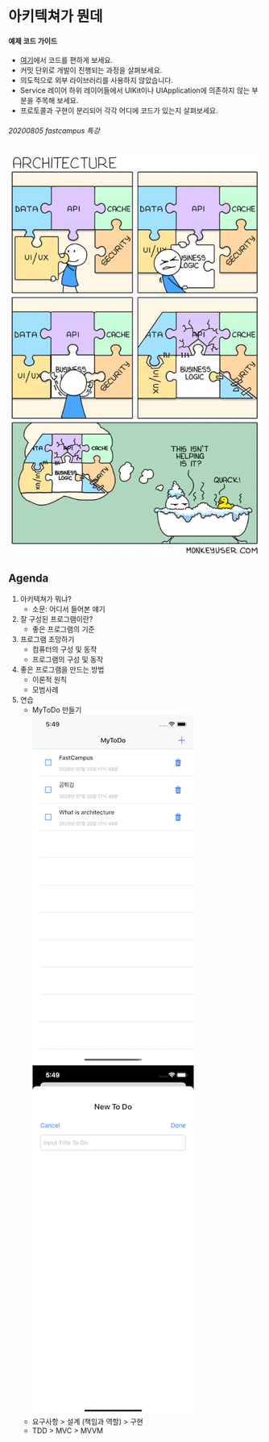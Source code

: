 # 아키텍쳐가 뭔데

#### 예제 코드 가이드

- [여기](https://github1s.com/iamchiwon/whatisarchitecture)에서 코드를 편하게 보세요.
- 커밋 단위로 개발이 진행되는 과정을 살펴보세요.
- 의도적으로 외부 라이브러리를 사용하지 않았습니다.
- Service 레이어 하위 레이어들에서 UIKit이나 UIApplication에 의존하지 않는 부분을 주목해 보세요.
- 프로토콜과 구현이 분리되어 각각 어디에 코드가 있는지 살펴보세요.

###### 20200805 fastcampus 특강

![architecture.png](./images/architecture.png)

## Agenda

1. 아키텍쳐가 뭐냐?
   - 소문: 어디서 들어본 얘기
2. 잘 구성된 프로그램이란?
   - 좋은 프로그램의 기준
3. 프로그램 조망하기
   - 컴퓨터의 구성 및 동작
   - 프로그램의 구성 및 동작
4. 좋은 프로그램을 만드는 방법
   - 이론적 원칙
   - 모범사례
5. 연습
   - MyToDo 만들기  
     ![screen1](images/screenshot1.png) ![screen1](images/screenshot2.png)
   - 요구사항 > 설계 (책임과 역할) > 구현
   - TDD > MVC > MVVM
